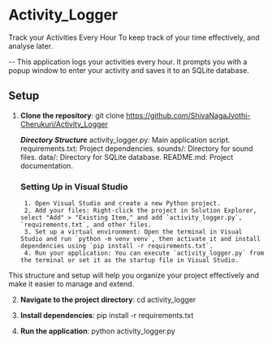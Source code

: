 # Activity_Logger
Track your Activities Every Hour To keep track of your time effectively, and analyse later.

-- This application logs your activities every hour. It prompts you with a popup window to enter your activity and saves it to an SQLite database.

## Setup

1. **Clone the repository**:
   git clone https://github.com/ShivaNagaJyothi-Cherukuri/Activity_Logger

   ***Directory Structure***
        activity_logger.py: Main application script.
        requirements.txt: Project dependencies.
        sounds/: Directory for sound files.
        data/: Directory for SQLite database.
        README.md: Project documentation.

    
    ### Setting Up in Visual Studio

        1. Open Visual Studio and create a new Python project.
        2. Add your files: Right-click the project in Solution Explorer, select "Add" > "Existing Item," and add `activity_logger.py`, `requirements.txt`, and other files.
        3. Set up a virtual environment: Open the terminal in Visual Studio and run `python -m venv venv`, then activate it and install dependencies using `pip install -r requirements.txt`.
        4. Run your application: You can execute `activity_logger.py` from the terminal or set it as the startup file in Visual Studio.

This structure and setup will help you organize your project effectively and make it easier to manage and extend.


2. **Navigate to the project directory**:
    cd activity_logger

3. **Install dependencies**:
    pip install -r requirements.txt

4. **Run the application**:
    python activity_logger.py